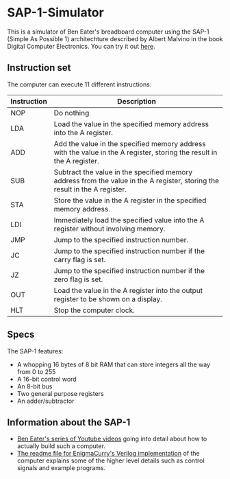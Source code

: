 # SAP-1-Simulator
This is a simulator of Ben Eater's breadboard computer using the SAP-1 (Simple As Possible 1) architechture described by Albert Malvino in the book Digital Computer Electronics. You can try it out [here](https://brychanthomas.github.io/SAP-1-Simulator/).

## Instruction set

The computer can execute 11 different instructions:

Instruction | Description
--- | ---
NOP | Do nothing
LDA | Load the value in the specified memory address into the A register.
ADD | Add the value in the specified memory address with the value in the A register, storing the result in the A register.
SUB | Subtract the value in the specified memory address from the value in the A register, storing the result in the A register.
STA | Store the value in the A register in the specified memory address.
LDI | Immediately load the specified value into the A register without involving memory.
JMP | Jump to the specified instruction number.
JC | Jump to the specified instruction number if the carry flag is set.
JZ | Jump to the specified instruction number if the zero flag is set.
OUT | Load the value in the A register into the output register to be shown on a display.
HLT | Stop the computer clock.

## Specs

The SAP-1 features:

- A whopping 16 bytes of 8 bit RAM that can store integers all the way from 0 to 255
- A 16-bit control word
- An 8-bit bus
- Two general purpose registers
- An adder/subtractor

## Information about the SAP-1

 - [Ben Eater's series of Youtube videos](https://www.youtube.com/playlist?list=PLowKtXNTBypGqImE405J2565dvjafglHU) going into detail about how to actually build such a computer.
 - [The readme file for EnigmaCurry's Verilog implementation](https://github.com/EnigmaCurry/SAP/blob/master/README.md) of the computer explains some of the higher level details such as control signals and example programs.
